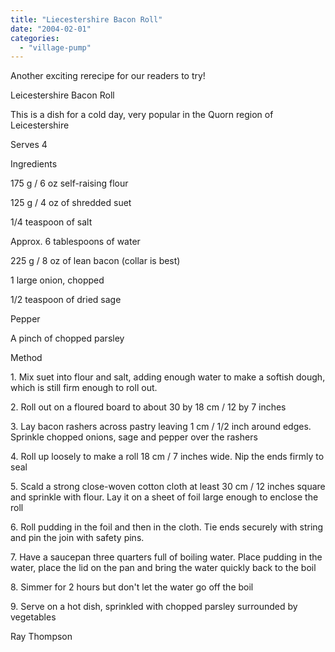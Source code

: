 ```yaml
---
title: "Liecestershire Bacon Roll"
date: "2004-02-01"
categories: 
  - "village-pump"
---
```


Another exciting rerecipe for our readers to try!

Leicestershire Bacon Roll

This is a dish for a cold day, very popular in the Quorn region of Leicestershire

Serves 4

Ingredients

175 g / 6 oz self-raising flour

125 g / 4 oz of shredded suet

1/4 teaspoon of salt

Approx. 6 tablespoons of water

225 g / 8 oz of lean bacon (collar is best)

1 large onion, chopped

1/2 teaspoon of dried sage

Pepper

A pinch of chopped parsley

Method

1\. Mix suet into flour and salt, adding enough water to make a softish dough, which is still firm enough to roll out.

2\. Roll out on a floured board to about 30 by 18 cm / 12 by 7 inches

3\. Lay bacon rashers across pastry leaving 1 cm / 1/2 inch around edges. Sprinkle chopped onions, sage and pepper over the rashers

4\. Roll up loosely to make a roll 18 cm / 7 inches wide. Nip the ends firmly to seal

5\. Scald a strong close-woven cotton cloth at least 30 cm / 12 inches square and sprinkle with flour. Lay it on a sheet of foil large enough to enclose the roll

6\. Roll pudding in the foil and then in the cloth. Tie ends securely with string and pin the join with safety pins.

7\. Have a saucepan three quarters full of boiling water. Place pudding in the water, place the lid on the pan and bring the water quickly back to the boil

8\. Simmer for 2 hours but don't let the water go off the boil

9\. Serve on a hot dish, sprinkled with chopped parsley surrounded by vegetables

Ray Thompson
